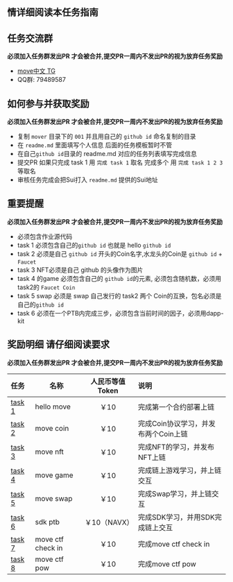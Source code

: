 ## 情详细阅读本任务指南

## 任务交流群
**必须加入任务群发出PR 才会被合并,提交PR一周内不发出PR的视为放弃任务奖励**
- [move中文 TG](https://t.me/move_cn)
- QQ群: 79489587

## 如何参与并获取奖励
**必须加入任务群发出PR 才会被合并,提交PR一周内不发出PR的视为放弃任务奖励**

- 复制 `mover` 目录下的 `001` 并且用自己的 `github id` 命名复制的目录
- 在 `readme.md` 里面填写个人信息 后面的任务模板暂时不管
- 在自己`github id`目录的 readme.md 对应的任务列表填写完成信息
- 提交PR 如果只完成 task 1 用 `完成 task 1` 取名 完成多个 用 `完成 task 1 2 3` 等取名
- 审核任务完成会把Sui打入 `readme.md` 提供的Sui地址



## 重要提醒
**必须加入任务群发出PR 才会被合并,提交PR一周内不发出PR的视为放弃任务奖励**
- 必须包含作业源代码
- task 1 必须包含自己的`github id` 也就是 hello `github id`
- task 2 必须是自己 `github id` 开头的Coin名字,水龙头的Coin是 `github id` + `Faucet`
- task 3 NFT必须是自己 github 的头像作为图片
- task 4 的game 必须包含自己的 `github id`的元素, 必须包含随机数，必须用task2的 `Faucet Coin`
- task 5 swap 必须是 swap 自己发行的 task2 两个 Coin的互换，包名必须是自己的`github id`
- task 6 必须在一个PTB内完成三步，必须包含当前时间的因子，必须用dapp-kit


## 奖励明细 请仔细阅读要求
**必须加入任务群发出PR 才会被合并,提交PR一周内不发出PR的视为放弃任务奖励**

| 任务                                         | 名称                | 人民币等值Token | 说明                     |
|:-------------------------------------------|-------------------|:----------:|:-----------------------|
| [task 1](01.hello_move.md)                 | hello move        |    ￥10     | 完成第一个合约部署上链            |
| [task 2](02.move_coin.md)                  | move coin         |    ￥10     | 完成Coin协议学习，并发布两个Coin上链 |
| [task 3](03.move_nft.md)                   | move nft          |    ￥10     | 完成NFT的学习，并发布NFT上链      |
| [task 4](04.move_game.md)                  | move game         |    ￥10     | 完成链上游戏学习，并上链交互         |
| [task 5](05.move_swap.md)                  | move swap         |    ￥10     | 完成Swap学习，并上链交互         |
| [task 6](06.SDK_PTB_NAVI.md)               | sdk ptb           | ￥10（NAVX）  | 完成SDK学习，并用SDK完成链上交互    |
| [task 7](07.move_ctf_check_in.md)          | move ctf check in |    ￥10     | 完成move ctf check in    |
| [task 8](08.move_ctf_lets_move.md)         | move ctf pow      |    ￥10     | 完成move ctf pow         |
